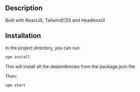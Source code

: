 ## Description

Built with ReactJS, TailwindCSS and HeadlessUI

## Installation

In the project directory, you can run:

```bash
npm install
```

This will install all the dependencies from the package.json file

Then:

```bash
npm start
```
